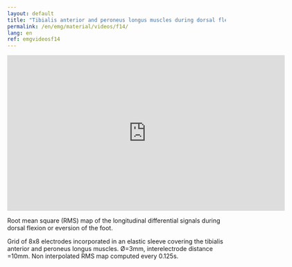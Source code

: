 ```yaml
---
layout: default
title: "Tibialis anterior and peroneus longus muscles during dorsal flexion or eversion of the foot."
permalink: /en/emg/material/videos/f14/
lang: en
ref: emgvideosf14
---
```


<iframe width="640" height="360" src="https://www.youtube.com/embed/ao0ZXqpZElk?rel=0&amp;showinfo=0" frameborder="0" gesture="media" allow="encrypted-media" allowfullscreen></iframe>

Root mean square (RMS) map of the longitudinal differential signals during dorsal flexion or eversion of the foot.

Grid of 8x8 electrodes incorporated in an elastic sleeve covering the tibialis anterior and peroneus longus muscles. Ø=3mm, interelectrode distance =10mm. Non interpolated RMS map computed every 0.125s.
